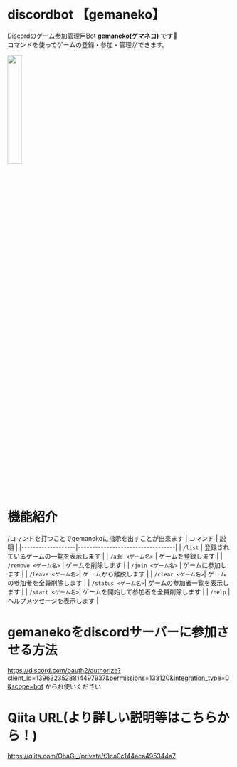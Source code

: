 # discordbot 【gemaneko】
Discordのゲーム参加管理用Bot **gemaneko(ゲマネコ)** です🐾<br>
コマンドを使ってゲームの登録・参加・管理ができます。

<img src="https://qiita-image-store.s3.ap-northeast-1.amazonaws.com/0/3584262/7693055d-6203-4503-9cda-113fa37e864e.png" width="25%">

# 機能紹介
/コマンドを打つことでgemanekoに指示を出すことが出来ます
| コマンド          | 説明                               |
|-------------------|----------------------------------|
| `/list`           | 登録されているゲームの一覧を表示します     |
| `/add <ゲーム名>`  | ゲームを登録します                     |
| `/remove <ゲーム名>` | ゲームを削除します                     |
| `/join <ゲーム名>` | ゲームに参加します                     |
| `/leave <ゲーム名>`| ゲームから離脱します                   |
| `/clear <ゲーム名>`| ゲームの参加者を全員削除します            |
| `/status <ゲーム名>`| ゲームの参加者一覧を表示します           |
| `/start <ゲーム名>`| ゲームを開始して参加者を全員削除します      |
| `/help`           | ヘルプメッセージを表示します             |

# gemanekoをdiscordサーバーに参加させる方法
https://discord.com/oauth2/authorize?client_id=1396323528814497937&permissions=133120&integration_type=0&scope=bot
からお使いください

# Qiita URL(より詳しい説明等はこちらから！)
https://qiita.com/OhaGi_/private/f3ca0c144aca495344a7
